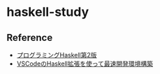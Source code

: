 # haskell-study

## Reference

- [プログラミングHaskell第2版](https://www.lambdanote.com/products/haskell)
- [VSCodeのHaskell拡張を使って最速開発環境構築](https://qiita.com/sgmryk/items/bc99efe36ad1c9104e1b)